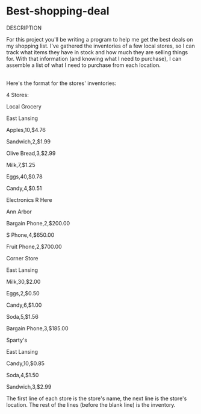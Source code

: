 # Best-shopping-deal
DESCRIPTION 

For this project you'll be writing a program to help me get the best deals on my shopping list. I've gathered the inventories of a few local stores, so I can track what items they have in stock and how much they are selling things for. With that information (and knowing what I need to purchase), I can assemble a list of what I need to purchase from each location.  <br /><br />

 

Here's the format for the stores' inventories: <br />

 

4 Stores: <br />

Local Grocery <br />

East Lansing <br />

Apples,10,$4.76 <br />

Sandwich,2,$1.99 <br />

Olive Bread,3,$2.99 <br />

Milk,7,$1.25 <br />

Eggs,40,$0.78 <br />

Candy,4,$0.51 <br />

 

Electronics R Here <br />

Ann Arbor <br />

Bargain Phone,2,$200.00 <br />

S Phone,4,$650.00 <br />

Fruit Phone,2,$700.00 <br />

 

Corner Store <br />

East Lansing <br />

Milk,30,$2.00 <br />

Eggs,2,$0.50 <br />

Candy,6,$1.00 <br />

Soda,5,$1.56 <br />

Bargain Phone,3,$185.00 <br />

 

Sparty's <br />

East Lansing <br />

Candy,10,$0.85 <br />

Soda,4,$1.50 <br />

Sandwich,3,$2.99 

The first line of each store is the store's name, the next line is the store's location. The rest of the lines (before the blank line) is the inventory. 
